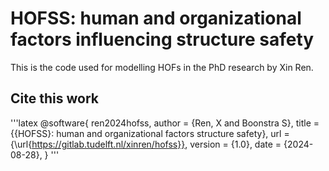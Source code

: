 # HOFSS: human and organizational factors influencing structure safety
This is the code used for modelling HOFs in the PhD research by Xin Ren.


## Cite this work
'''latex
@software{
  ren2024hofss,
  author = {Ren, X and Boonstra S},
  title = {{HOFSS}: human and organizational factors structure safety},
  url = {\url{https://gitlab.tudelft.nl/xinren/hofss}},
  version = {1.0},
  date = {2024-08-28},
}
'''